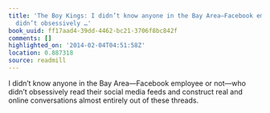 ```yaml
---
title: 'The Boy Kings: I didn’t know anyone in the Bay Area—Facebook employee or not—who
  didn’t obsessively …'
book_uuid: ff17aad4-39dd-4462-bc21-3706f8bc842f
comments: []
highlighted_on: '2014-02-04T04:51:58Z'
location: 0.887318
source: readmill
---
```


I didn’t know anyone in the Bay Area—Facebook employee or not—who didn’t obsessively read their social media feeds and construct real and online conversations almost entirely out of these threads.